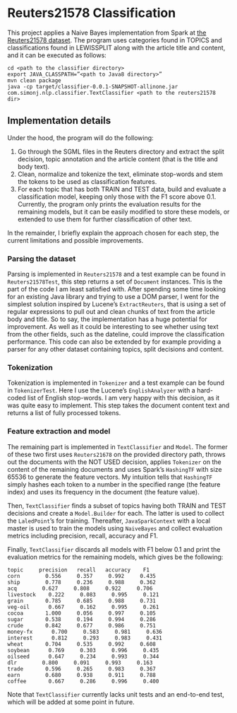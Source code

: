 # Reuters21578 Classification

This project applies a Naive Bayes implementation from Spark at [the Reuters21578 dataset](https://datahub.io/dataset/reuters­21578). The program uses categories found in TOPICS and classifications found in LEWISSPLIT along with the article title and content, and it can be executed as follows:

    cd <path to the classifier directory>
    export JAVA_CLASSPATH=”<path to Java8 directory>”
    mvn clean package
    java -cp target/classifier-0.0.1-SNAPSHOT-allinone.jar com.simonj.nlp.classifier.TextClassifier <path to the reuters21578 dir>

## Implementation details
Under the hood, the program will do the following:

1.  Go through the SGML files in the Reuters directory and extract the split decision, topic annotation and the article content (that is the title and body text).
2.  Clean, normalize and tokenize the text, eliminate stop-words and stem the tokens to be used as classification features.
3.  For each topic that has both TRAIN and TEST data, build and evaluate a classification model, keeping only those with the F1 score above 0.1. Currently, the program only prints the evaluation results for the remaining models, but it can be easily modified to store these models, or extended to use them for further classification of other text.

In the remainder, I briefly explain the approach chosen for each step, the current limitations and possible improvements.

### Parsing the dataset
Parsing is implemented in `Reuters21578` and a test example can be found in `Reuters21578Test`, this step returns a set of `Document` instances. This is the part of the code I am least satisfied with. After spending some time looking for an existing Java library and trying to use a DOM parser, I went for the simplest solution inspired by Lucene’s `ExtractReuters`, that is using a set of regular expressions to pull out and clean chunks of text from the article body and title. So to say, the implementation has a huge potential for improvement. As well as it could be interesting to see whether using text from the other fields, such as the dateline, could improve the classification performance. This code can also be extended by for example providing a parser for any other dataset containing topics, split decisions and content.

### Tokenization
Tokenization is implemented in `Tokenizer` and a test example can be found in `TokenizerTest`. Here I use the Lucene’s `EnglishAnalyzer` with a hard-coded list of English stop-words. I am very happy with this decision, as it was quite easy to implement. This step takes the document content text and returns a list of fully processed tokens.

### Feature extraction and model
The remaining part is implemented in `TextClassifier` and `Model`. The former of these two first uses `Reuters21678` on the provided directory path, throws out the documents with the NOT USED decision, applies `Tokenizer` on the content of the remaining documents and uses Spark’s `HashingTF` with size 65536 to generate the feature vectors. My intuition tells that `HashingTF` simply hashes each token to a number in the specified range (the feature index) and uses its frequency in the document (the feature value).

Then, `TextClassifier` finds a subset of topics having both TRAIN and TEST decisions and create a `Model.Builder` for each. The latter is used to collect the `LaledPoint`’s for training. Thereafter, `JavaSparkContext` with a local master is used to train the models using `NaiveBayes` and collect evaluation metrics including precision, recall, accuracy and F1.

Finally, `TextClassifier` discards all models with F1 below 0.1 and print the evaluation metrics for the remaining models, which gives be the following:

    topic     precision   recall   accuracy    F1
    corn        0.556     0.357     0.992     0.435
    ship        0.778     0.236     0.988     0.362
    acq        0.627     0.808     0.922     0.706
    livestock    0.222     0.083     0.995     0.121
    grain       0.785     0.685     0.988     0.731
    veg-oil      0.667     0.162     0.995     0.261
    cocoa       1.000     0.056     0.997     0.105
    sugar       0.538     0.194     0.994     0.286
    crude       0.842     0.677     0.986     0.751
    money-fx      0.700     0.583     0.981     0.636
    interest      0.812     0.293     0.983     0.431
    wheat       0.704     0.535     0.992     0.608
    soybean      0.769     0.303     0.996     0.435
    oilseed      0.647     0.234     0.993     0.344
    dlr        0.800     0.091     0.993     0.163
    trade       0.596     0.265     0.983     0.367
    earn        0.680     0.938     0.911     0.788
    coffee       0.667     0.286     0.996     0.400

Note that `TextClassifier` currently lacks unit tests and an end-to-end test, which will be added at some point in future.
